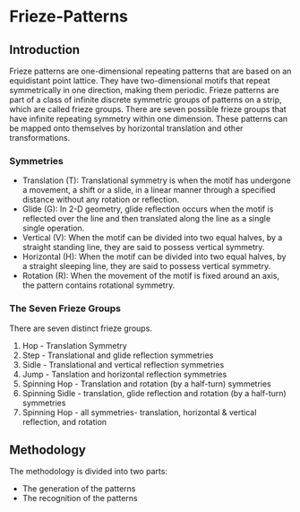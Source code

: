 # Frieze-Patterns
## Introduction
Frieze patterns are one-dimensional repeating patterns that are based on an equidistant
point lattice. They have two-dimensional motifs that repeat symmetrically in one direction,
making them periodic. Frieze patterns are part of a class of infinite discrete symmetric
groups of patterns on a strip, which are called frieze groups. There are seven possible
frieze groups that have infinite repeating symmetry within one dimension. These patterns
can be mapped onto themselves by horizontal translation and other transformations.
### Symmetries
* Translation (T): Translational symmetry is when the motif has undergone a movement, a
shift or a slide, in a linear manner through a specified distance without any rotation or
reflection.
* Glide (G): In 2-D geometry, glide reflection occurs when the motif is reflected over the
line and then translated along the line as a single single operation.
* Vertical (V): When the motif can be divided into two equal halves, by a straight standing
line, they are said to possess vertical symmetry.
* Horizontal (H): When the motif can be divided into two equal halves, by a straight
sleeping line, they are said to possess vertical symmetry.
* Rotation (R): When the movement of the motif is fixed around an axis, the pattern
contains rotational symmetry.
### The Seven Frieze Groups
There are seven distinct frieze groups. 
1. Hop - Translation Symmetry
2. Step - Translational and glide reflection symmetries
3. Sidle - Translational and vertical reflection symmetries
4. Jump - Tanslation and horizontal reflection symmetries
5. Spinning Hop - Translation and rotation (by a half-turn) symmetries
6. Spinning Sidle - translation, glide reflection and rotation (by a half-turn) symmetries
7. Spinning Hop - all symmetries- translation, horizontal & vertical reflection, and rotation
## Methodology
The methodology is divided into two parts:
* The generation of the patterns
* The recognition of the patterns
  
